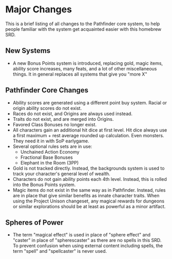 # Major Changes

This is a brief listing of all changes to the Pathfinder core system, to help people familiar with the system get acquainted easier with this homebrew SRD.

## New Systems

* A new Bonus Points system is introduced, replacing gold, magic items, ability score increases, many feats, and a lot of other miscellaneous things. It in general replaces all systems that give you "more X"

## Pathfinder Core Changes

* Ability scores are generated using a different point buy system. Racial or origin ability scores do not exist.
* Races do not exist, and Origins are always used instead.
* Traits do not exist, and are merged into Origins.
* Favored Class Bonuses no longer exist.
* All characters gain an additional hit dice at first level. Hit dice always use a first maximum + rest average rounded up calculation. Even monsters. They need it in with SoP earlygame.
* Several optional rules sets are in use:
  * Unchained Action Economy
  * Fractional Base Bonuses
  * Elephant in the Room (3PP)
* Gold is not tracked directly. Instead, the backgrounds system is used to track your character's general level of wealth.
* Characters do not gain ability points each 4th level. Instead, this is rolled into the Bonus Points system. 
* Magic items do not exist in the same way as in Pathfinder. Instead, rules are in place that give similar benefits as innate character traits. When using the Project Unison changeset, any magical rewards for dungeons or similar explorations should be at least as powerful as a minor artifact.

## Spheres of Power

* The term "magical effect" is used in place of "sphere effect" and "caster" in place of "spherescaster" as there are no spells in this SRD. To prevent confusion when using external content including spells, the term "spell" and "spellcaster" is never used.
